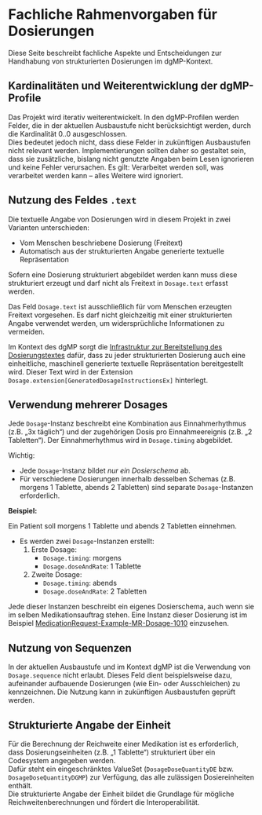 # Fachliche Rahmenvorgaben für Dosierungen

Diese Seite beschreibt fachliche Aspekte und Entscheidungen zur Handhabung von strukturierten Dosierungen im dgMP-Kontext.

## Kardinalitäten und Weiterentwicklung der dgMP-Profile

Das Projekt wird iterativ weiterentwickelt. In den dgMP-Profilen werden Felder, die in der aktuellen Ausbaustufe nicht berücksichtigt werden, durch die Kardinalität 0..0 ausgeschlossen.  
Dies bedeutet jedoch nicht, dass diese Felder in zukünftigen Ausbaustufen nicht relevant werden. Implementierungen sollten daher so gestaltet sein, dass sie zusätzliche, bislang nicht genutzte Angaben beim Lesen ignorieren und keine Fehler verursachen. Es gilt: Verarbeitet werden soll, was verarbeitet werden kann – alles Weitere wird ignoriert.

## Nutzung des Feldes `.text`

Die textuelle Angabe von Dosierungen wird in diesem Projekt in zwei Varianten unterschieden:
- Vom Menschen beschriebene Dosierung (Freitext)
- Automatisch aus der strukturierten Angabe generierte textuelle Repräsentation

Sofern eine Dosierung strukturiert abgebildet werden kann muss diese strukturiert erzeugt und darf nicht als Freitext in `Dosage.text` erfasst werden.

Das Feld `Dosage.text` ist ausschließlich für vom Menschen erzeugten Freitext vorgesehen. Es darf nicht gleichzeitig mit einer strukturierten Angabe verwendet werden, um widersprüchliche Informationen zu vermeiden.

Im Kontext des dgMP sorgt die [Infrastruktur zur Bereitstellung des Dosierungstextes](./dosage-to-text-system.html) dafür, dass zu jeder strukturierten Dosierung auch eine einheitliche, maschinell generierte textuelle Repräsentation bereitgestellt wird. Dieser Text wird in der Extension `Dosage.extension[GeneratedDosageInstructionsEx]` hinterlegt.

## Verwendung mehrerer Dosages

Jede `Dosage`-Instanz beschreibt eine Kombination aus Einnahmerhythmus (z.B. „3x täglich“) und der zugehörigen Dosis pro Einnahmeereignis (z.B. „2 Tabletten“). Der Einnahmerhythmus wird in `Dosage.timing` abgebildet.

Wichtig:
- Jede `Dosage`-Instanz bildet *nur ein Dosierschema* ab.
- Für verschiedene Dosierungen innerhalb desselben Schemas (z.B. morgens 1 Tablette, abends 2 Tabletten) sind separate `Dosage`-Instanzen erforderlich.

**Beispiel:**

Ein Patient soll morgens 1 Tablette und abends 2 Tabletten einnehmen.

- Es werden zwei `Dosage`-Instanzen erstellt:
    1. Erste Dosage:  
        - `Dosage.timing`: morgens  
        - `Dosage.doseAndRate`: 1 Tablette
    2. Zweite Dosage:  
        - `Dosage.timing`: abends  
        - `Dosage.doseAndRate`: 2 Tabletten

Jede dieser Instanzen beschreibt ein eigenes Dosierschema, auch wenn sie im selben Medikationsauftrag stehen.
Eine Instanz dieser Dosierung ist im Beispiel [MedicationRequest-Example-MR-Dosage-1010](./MedicationRequest-Example-MR-Dosage-1010.html) einzusehen.

## Nutzung von Sequenzen

In der aktuellen Ausbaustufe und im Kontext dgMP ist die Verwendung von `Dosage.sequence` nicht erlaubt. Dieses Feld dient beispielsweise dazu, aufeinander aufbauende Dosierungen (wie Ein- oder Ausschleichen) zu kennzeichnen. Die Nutzung kann in zukünftigen Ausbaustufen geprüft werden.

## Strukturierte Angabe der Einheit

Für die Berechnung der Reichweite einer Medikation ist es erforderlich, dass Dosierungseinheiten (z.B. „1 Tablette“) strukturiert über ein Codesystem angegeben werden.  
Dafür steht ein eingeschränktes ValueSet (`DosageDoseQuantityDE` bzw. `DosageDoseQuantityDGMP`) zur Verfügung, das alle zulässigen Dosiereinheiten enthält.  
Die strukturierte Angabe der Einheit bildet die Grundlage für mögliche Reichweitenberechnungen und fördert die Interoperabilität.
